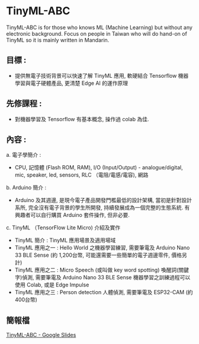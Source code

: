 # TinyML-ABC
TinyML-ABC is for those who knows ML (Machine Learning) but without any electronic background. Focus on people in Taiwan who will do hand-on of TinyML so it is mainly written in Mandarin.

## 目標 : 
* 提供無電子技術背景可以快速了解 TinyML 應用, 軟硬結合 Tensorflow 機器學習與電子硬體產品, 更清楚 Edge AI 的運作原理
## 先修課程 : 
* 對機器學習及 Tensorflow 有基本概念, 操作過 colab 為佳.
## 內容 :
a. 電子學簡介 : 
* CPU, 記憶體 (Flash ROM, RAM), I/O (Input/Output) - analogue/digital, mic, speaker, led, sensors, RLC （電阻/電感/電容), 網路  
  
b. Arduino 簡介 :   
* Arduino 及其週邊, 是現今電子產品開發門檻最低的設計架構, 當初是針對設計系所, 完全沒有電子背景的學生所開發, 持續發展成為一個完整的生態系統. 有興趣者可以自行購買 Arduino 套件操作, 但非必要.   
 
c. TinyML （TensorFlow Lite Micro) 介紹及實作  
* TinyML 簡介 : TinyML 應用場景及適用場域
* TinyML 應用之一 : Hello World 之機器學習練習, 需要筆電及 Arduino Nano 33 BLE Sense (約 1,200台幣, 可能還需要一些簡單的電子週邊零件, 價格另計)
* TinyML 應用之二 : Micro Speech (或叫做 key word spotting) 喚醒詞(關鍵字)偵測, 需要筆電及 Arduino Nano 33 BLE Sense
機器學習之訓練過程可以使用 Colab, 或是 Edge Impulse
* TinyML 應用之三 : Person detection 人體偵測, 需要筆電及 ESP32-CAM (約 400台幣)

## 簡報檔
[TinyML-ABC - Google Slides](https://docs.google.com/presentation/d/1pYT4YQo0WA-5GDxh4bOOzH9YolcFd7o8fFzfEluVxBY/edit?usp=sharing)
